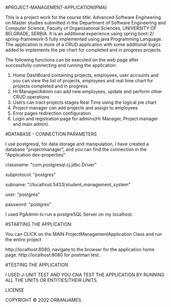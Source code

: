 #PROJECT-MANAGEMENT-APPLICATION(PMA)

This is a project work for the course title: Advanced Software Engineering on Master studies submitted in the Department of Software Engineering and Computer Science, Faculty of Organisational Sciences, UNIVERSITY OF BELGRADE, SERBIA. It is an additional experience using spring boot-2/ spring-framework-5 fully implemented using java Programming Language. The application is more of a CRUD application with some additional logics added to implements the pie chart for completed and in progress projects. 

The following functions can be executed on the web page after successfully connecting and running the application:

1. Home DashBoard containing projects, employees, user accounts and you can view the list of projects, employees and real time chart for projects completed    and in progress
2. Hr Manager/Admin can add new employees, update and perform other CRUD operations
3. Users can tract projects stages Real Time using the logical pie chart
4. Project manager can add projects and assign to employees
5. Error pages redirection configuration
6. Login and registration page for admins(Hr Manager, Project manager and main admin).

#DATABASE - CONNECTION PARAMETERS

I use postgresql, for data storage and manipulation, 
I have created a database "projectmanager", and you can find the connection in the "Application dev-properties"

classname: "com.postgresql.cj.jdbc.Driver"

subprotocol: "postgres"

subname: "//localhost:5433/student_management_system"

user: "postgres"

password: "postgres"

I used PgAdmin to run a postgreSQL Server on my localhost.




#STARTING THE APPLICATION:

You can CLICK on the MAIN ProjectManagementApplication Class and run the entire project 

http://localhost:8080, navigate to the browser for the application home page. http://localhost:8080 for postman test.




#TESTING THE APPLICATION

I USED J-UNIT TEST AND YOU CNA TEST THE APPLICATION BY RUNNING ALL THE UNITS OR ENTITIES/THEIR UNITS.






LICENSE

COPYRIGHT © 2022 ORBANJAMES.

